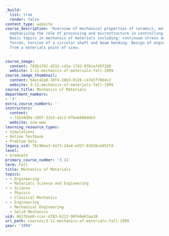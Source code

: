 ```yaml
---
_build:
  list: true
  render: false
content_type: website
course_description: 'Overview of mechanical properties of ceramics, metals, and polymers,
  emphasizing the role of processing and microstructure in controlling these properties.
  Basic topics in mechanics of materials including: continuum stress and strain, truss
  forces, torsion of a circular shaft and beam bending. Design of engineering structures
  from a materials point of view.

  '
course_image:
  content: 783b1762-d232-cd1e-1742-07b1afd5f268
  website: 3-11-mechanics-of-materials-fall-1999
course_image_thumbnail:
  content: 64ec42a0-3df4-20b3-0126-c47e5f766dc2
  website: 3-11-mechanics-of-materials-fall-1999
course_title: Mechanics of Materials
department_numbers:
- '3'
extra_course_numbers: ''
instructors:
  content:
  - 72b34d9a-c05f-32e3-e1c2-8fbeb686dde3
  website: ocw-www
learning_resource_types:
- Simulations
- Online Textbook
- Problem Sets
legacy_uid: 78c96ea3-4a73-24a4-ed2f-83d26ce852fd
level:
- Graduate
primary_course_number: '3.11'
term: Fall
title: Mechanics of Materials
topics:
- - Engineering
  - Materials Science and Engineering
- - Science
  - Physics
  - Classical Mechanics
- - Engineering
  - Mechanical Engineering
  - Solid Mechanics
uid: 461f6ae0-ccac-4783-b212-90fe0e63aa38
url_path: courses/3-11-mechanics-of-materials-fall-1999
year: '1999'
---
```

